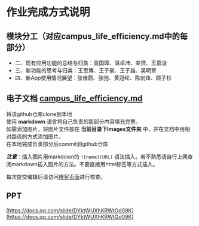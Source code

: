# 作业完成方式说明

## 模块分工（对应campus_life_efficiency.md中的每部分）
- 二、现有应用功能的总结与归类：吴国璋、温卓沛、幸赟、王嘉浚
- 三、新功能的思考与归类：王思博、王子豪、王子雄、吴明章
- 四、新App使用情况展望：张佳蔚、张弛、黄冠纶、陈剑锋、顾子杉


## 电子文档 [campus_life_efficiency.md](./campus_life_efficiency.md)
将该github仓库clone到本地<br>
使用 __markdown__ 语言将自己负责的那部分内容填充完整。<br>
如需添加图片，将图片文件放在 __当前目录下Images文件夹__ 中，并在文档中用相对路径的方式添加图片。<br>
在本地完成负责部分后commit到github仓库

__*注意*__：插入图片用markdown的 `![name](URL)` 语法插入。若不熟悉请自行上网查阅markdown插入图片的方法。不要直接用html标签等方式插入。

每次提交编辑后请访问[博客页面](https://invincible-inc.github.io/First-Ordinary-Teamwork/Products/campus_life_efficiency
)进行核查。

## PPT

[https://docs.qq.com/slide/DYktWUXhKRWtGd09K](https://docs.qq.com/slide/DYktWUXhKRWtGd09K)
